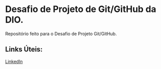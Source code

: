# Desafio de Projeto de Git/GitHub da DIO.
Repositório feito para o Desafio de Projeto Git/GitHub.

## Links Úteis:
[LinkedIn](https://www.linkedin.com/in/lucas-sobral-alb/)
